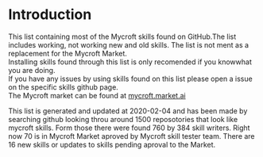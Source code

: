 # Introduction
This list containing most of the Mycroft skills found on GitHub.The list includes working, not working new and old skills. The list is not ment as a replacement for the Mycroft Market.  
Installing skills found through this list is only recomended if you knowwhat you are doing.  
If you have any issues by using skills found on this list please open a issue on the specific skills github page.  
The Mycroft market can be found at [mycroft.market.ai](http://mycroft.market.ai)  
  
This list is generated and updated at 2020-02-04 and has been made by searching github looking throu around 1500 reposotories that look like mycroft skills. Form those there were found 760 by 384 skill writers. Right now 70 is in Mycroft Market aproved by Mycroft skill tester team. There are 16 new skills or updates to skills pending aproval to the Market.